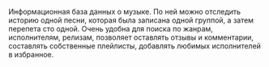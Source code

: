 Информационная база данных о музыке.
По ней можно отследить историю одной песни, которая была записана одной группой, а затем перепета сто одной.
Очень удобна для поиска по жанрам, исполнителям, релизам, позволяет оставлять отзывы и комментарии, составлять собственные плейлисты, добавлять любимых исполнителей в избранное.